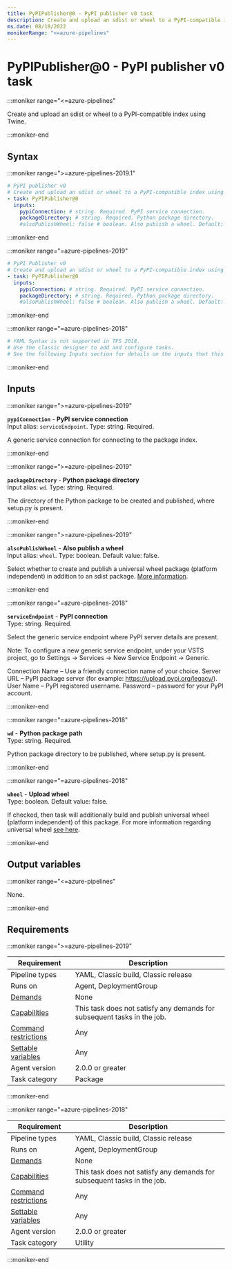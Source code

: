 ```yaml
---
title: PyPIPublisher@0 - PyPI publisher v0 task
description: Create and upload an sdist or wheel to a PyPI-compatible index using Twine.
ms.date: 08/18/2022
monikerRange: "<=azure-pipelines"
---
```


# PyPIPublisher@0 - PyPI publisher v0 task

<!-- :::description::: -->
:::moniker range="<=azure-pipelines"

<!-- :::editable-content name="description"::: -->
Create and upload an sdist or wheel to a PyPI-compatible index using Twine.
<!-- :::editable-content-end::: -->

:::moniker-end
<!-- :::description-end::: -->

<!-- :::syntax::: -->
## Syntax

:::moniker range=">=azure-pipelines-2019.1"

```yaml
# PyPI publisher v0
# Create and upload an sdist or wheel to a PyPI-compatible index using Twine.
- task: PyPIPublisher@0
  inputs:
    pypiConnection: # string. Required. PyPI service connection. 
    packageDirectory: # string. Required. Python package directory. 
    #alsoPublishWheel: false # boolean. Also publish a wheel. Default: false.
```

:::moniker-end

:::moniker range="=azure-pipelines-2019"

```yaml
# PyPI Publisher v0
# Create and upload an sdist or wheel to a PyPI-compatible index using Twine.
- task: PyPIPublisher@0
  inputs:
    pypiConnection: # string. Required. PyPI service connection. 
    packageDirectory: # string. Required. Python package directory. 
    #alsoPublishWheel: false # boolean. Also publish a wheel. Default: false.
```

:::moniker-end

:::moniker range="=azure-pipelines-2018"

```yaml
# YAML Syntax is not supported in TFS 2018.
# Use the classic designer to add and configure tasks.
# See the following Inputs section for details on the inputs that this task supports.
```

:::moniker-end
<!-- :::syntax-end::: -->

<!-- :::inputs::: -->
## Inputs

<!-- :::item name="pypiConnection"::: -->
:::moniker range=">=azure-pipelines-2019"

**`pypiConnection`** - **PyPI service connection**<br>
Input alias: `serviceEndpoint`. Type: string. Required.<br>
<!-- :::editable-content name="helpMarkDown"::: -->
A generic service connection for connecting to the package index.
<!-- :::editable-content-end::: -->

:::moniker-end
<!-- :::item-end::: -->
<!-- :::item name="packageDirectory"::: -->
:::moniker range=">=azure-pipelines-2019"

**`packageDirectory`** - **Python package directory**<br>
Input alias: `wd`. Type: string. Required.<br>
<!-- :::editable-content name="helpMarkDown"::: -->
The directory of the Python package to be created and published, where setup.py is present.
<!-- :::editable-content-end::: -->

:::moniker-end
<!-- :::item-end::: -->
<!-- :::item name="alsoPublishWheel"::: -->
:::moniker range=">=azure-pipelines-2019"

**`alsoPublishWheel`** - **Also publish a wheel**<br>
Input alias: `wheel`. Type: boolean. Default value: false.<br>
<!-- :::editable-content name="helpMarkDown"::: -->
Select whether to create and publish a universal wheel package (platform independent) in addition to an sdist package. [More information](https://packaging.python.org/tutorials/distributing-packages/#wheels).
<!-- :::editable-content-end::: -->

:::moniker-end
<!-- :::item-end::: -->
<!-- :::item name="serviceEndpoint"::: -->
:::moniker range="=azure-pipelines-2018"

**`serviceEndpoint`** - **PyPI connection**<br>
Type: string. Required.<br>
<!-- :::editable-content name="helpMarkDown"::: -->
Select the generic service endpoint where PyPI server details are present. 

Note: To configure a new generic service endpoint, under your VSTS project, go to Settings -> Services -> New Service Endpoint -> Generic. 

Connection Name – Use a friendly connection name of your choice. 
Server URL – PyPI package server (for example: https://upload.pypi.org/legacy/). 
User Name – PyPI registered username. 
Password – password for your PyPI account.
<!-- :::editable-content-end::: -->

:::moniker-end
<!-- :::item-end::: -->
<!-- :::item name="wd"::: -->
:::moniker range="=azure-pipelines-2018"

**`wd`** - **Python package path**<br>
Type: string. Required.<br>
<!-- :::editable-content name="helpMarkDown"::: -->
Python package directory to be published, where setup.py is present.
<!-- :::editable-content-end::: -->

:::moniker-end
<!-- :::item-end::: -->
<!-- :::item name="wheel"::: -->
:::moniker range="=azure-pipelines-2018"

**`wheel`** - **Upload wheel**<br>
Type: boolean. Default value: false.<br>
<!-- :::editable-content name="helpMarkDown"::: -->
If checked, then task will additionally build and publish universal wheel (platform independent) of this package. For more information regarding universal wheel [see here](https://packaging.python.org/tutorials/distributing-packages/#wheels).
<!-- :::editable-content-end::: -->

:::moniker-end
<!-- :::item-end::: -->
<!-- :::inputs-end::: -->

<!-- :::outputVariables::: -->
## Output variables

:::moniker range="<=azure-pipelines"

None.

:::moniker-end
<!-- :::outputVariables-end::: -->

<!-- :::remarks::: -->
<!-- :::editable-content name="remarks"::: -->
<!-- :::editable-content-end::: -->
<!-- :::remarks-end::: -->

<!-- :::examples::: -->
<!-- :::editable-content name="examples"::: -->
<!-- :::editable-content-end::: -->
<!-- :::examples-end::: -->

<!-- :::properties::: -->
## Requirements

:::moniker range=">=azure-pipelines-2019"

| Requirement | Description |
|-------------|-------------|
| Pipeline types | YAML, Classic build, Classic release |
| Runs on | Agent, DeploymentGroup |
| [Demands](/azure/devops/pipelines/process/demands) | None |
| [Capabilities](/azure/devops/pipelines/agents/agents#capabilities) | This task does not satisfy any demands for subsequent tasks in the job. |
| [Command restrictions](/azure/devops/pipelines/security/templates#agent-logging-command-restrictions) | Any |
| [Settable variables](/azure/devops/pipelines/security/templates#agent-logging-command-restrictions) | Any |
| Agent version |  2.0.0 or greater |
| Task category | Package |

:::moniker-end

:::moniker range="=azure-pipelines-2018"

| Requirement | Description |
|-------------|-------------|
| Pipeline types | YAML, Classic build, Classic release |
| Runs on | Agent, DeploymentGroup |
| [Demands](/azure/devops/pipelines/process/demands) | None |
| [Capabilities](/azure/devops/pipelines/agents/agents#capabilities) | This task does not satisfy any demands for subsequent tasks in the job. |
| [Command restrictions](/azure/devops/pipelines/security/templates#agent-logging-command-restrictions) | Any |
| [Settable variables](/azure/devops/pipelines/security/templates#agent-logging-command-restrictions) | Any |
| Agent version |  2.0.0 or greater |
| Task category | Utility |

:::moniker-end
<!-- :::properties-end::: -->

<!-- :::see-also::: -->
<!-- :::editable-content name="seeAlso"::: -->
<!-- :::editable-content-end::: -->
<!-- :::see-also-end::: -->